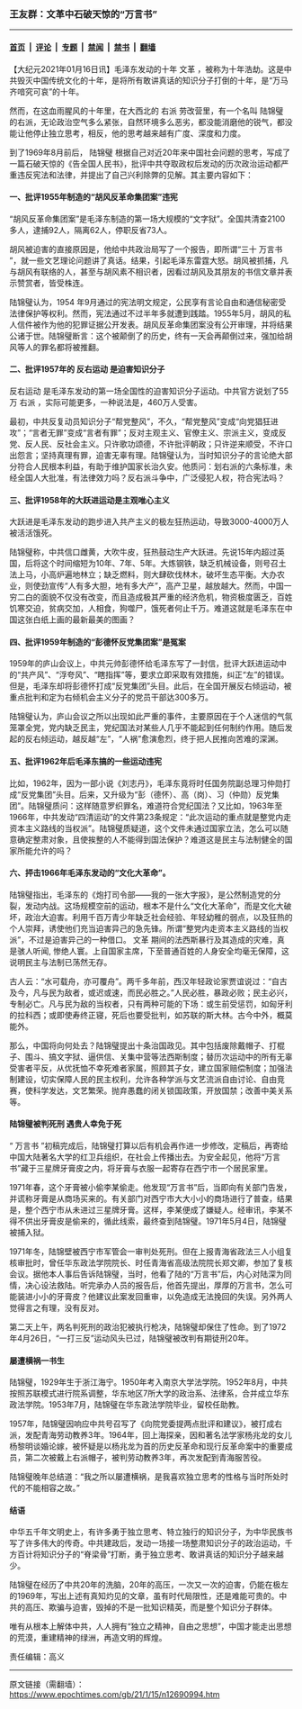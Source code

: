 ### 王友群：文革中石破天惊的“万言书”

---

#### [首页](../../../..?n12690994) &nbsp;|&nbsp; [评论](../../../../../epoch-comment?n12690994) &nbsp;|&nbsp; [专题](../../../../../epoch-special?n12690994) &nbsp;|&nbsp; [禁闻](../../../../../epoch-news?n12690994) &nbsp;|&nbsp; [禁书](../../../../../books?n12690994) &nbsp;|&nbsp; [翻墙](https://github.com/gfw-breaker/nogfw/blob/master/README.md?n12690994)


<div class="post_content" id="artbody" itemprop="articleBody">
 <!-- article content begin -->
 <p>
  【大纪元2021年01月16日讯】毛泽东发动的十年
  <ok href="https://www.epochtimes.com/gb/tag/%E6%96%87%E9%9D%A9.html">
   文革
  </ok>
  ，被称为十年浩劫。这是中共毁灭中国传统文化的十年，是将所有敢讲真话的知识分子打倒的十年，是“万马齐喑究可哀”的十年。
 </p>
 <p>
  然而，在这血雨腥风的十年里，在大西北的
  <ok href="https://www.epochtimes.com/gb/tag/%E5%8F%B3%E6%B4%BE.html">
   右派
  </ok>
  劳改营里，有一个名叫
  <ok href="https://www.epochtimes.com/gb/tag/%E9%99%86%E9%94%A6%E7%92%A7.html">
   陆锦璧
  </ok>
  的右派，无论政治空气多么紧张，自然环境多么恶劣，都没能消磨他的锐气，都没能让他停止独立思考，相反，他的思考越来越有广度、深度和力度。
 </p>
 <p>
  到了1969年8月前后，
  <ok href="https://www.epochtimes.com/gb/tag/%E9%99%86%E9%94%A6%E7%92%A7.html">
   陆锦璧
  </ok>
  根据自己对近20年来中国社会问题的思考，写成了一篇石破天惊的《告全国人民书》，批评中共夺取政权后发动的历次政治运动都严重违反宪法和法律，并提出了自己兴利除弊的见解。其主要内容如下：
 </p>
 <h4>
  一、批评1955年制造的“胡风反革命集团案”违宪
 </h4>
 <p>
  “胡风反革命集团案”是毛泽东制造的第一场大规模的“文字狱”。全国共清查2100多人，逮捕92人，隔离62人，停职反省73人。
 </p>
 <p>
  胡风被迫害的直接原因是，他给中共政治局写了一个报告，即所谓“三十
  <ok href="https://www.epochtimes.com/gb/tag/%E4%B8%87%E8%A8%80%E4%B9%A6.html">
   万言书
  </ok>
  ”，就一些文艺理论问题讲了真话。结果，引起毛泽东雷霆大怒。胡风被抓捕，凡与胡风有联络的人，甚至与胡风素不相识者，因看过胡风及其朋友的书信文章并表示赞赏者，皆受株连。
 </p>
 <p>
  陆锦璧认为，1954 年9月通过的宪法明文规定，公民享有言论自由和通信秘密受法律保护等权利。然而，宪法通过不过半年多就遭到践踏。1955年5月，胡风的私人信件被作为他的犯罪证据公开发表。胡风反革命集团案没有公开审理，并将结果公诸于世。陆锦璧断言：这个被颠倒了的历史，终有一天会再颠倒过来，强加给胡风等人的罪名都将被推翻。
 </p>
 <h4>
  二、批评1957年的
  <ok href="https://www.epochtimes.com/gb/tag/%E5%8F%8D%E5%8F%B3%E8%BF%90%E5%8A%A8.html">
   反右运动
  </ok>
  是迫害知识分子
 </h4>
 <p>
  <ok href="https://www.epochtimes.com/gb/tag/%E5%8F%8D%E5%8F%B3%E8%BF%90%E5%8A%A8.html">
   反右运动
  </ok>
  是毛泽东发动的第一场全国性的迫害知识分子运动。中共官方说划了55万
  <ok href="https://www.epochtimes.com/gb/tag/%E5%8F%B3%E6%B4%BE.html">
   右派
  </ok>
  ，实际可能更多，一种说法是，460万人受害。
 </p>
 <p>
  最初，中共反复动员知识分子“帮党整风”，不久，“帮党整风”变成“向党猖狂进攻”；“言者无罪”变成“言者有罪”；反对主观主义、官僚主义、宗派主义，变成反党、反人民、反社会主义。只许歌功颂德，不许批评朝政；只许逆来顺受，不许口出怨言；坚持真理有罪，迫害无辜有理。陆锦璧认为，当时知识分子的言论绝大部分符合人民根本利益，有助于维护国家长治久安。他质问：划右派的六条标准，未经全国人大批准，有法律效力吗？反右派斗争中，广泛侵犯人权，符合宪法吗？
 </p>
 <h4>
  三、批评1958年的大跃进运动是主观唯心主义
 </h4>
 <p>
  大跃进是毛泽东发动的跑步进入共产主义的极左狂热运动，导致3000-4000万人被活活饿死。
 </p>
 <p>
  陆锦璧称，中共信口雌黄，大吹牛皮，狂热鼓动生产大跃进。先说15年内超过英国，后将这个时间缩短为10年、7年、5年。大炼钢铁，缺乏机械设备，则号召土法上马，小高炉遍地林立；缺乏燃料，则大肆砍伐林木，破坏生态平衡。大办农业，则使劲宣传“人有多大胆，地有多大产”，高产卫星，越放越大。然而，中国一穷二白的面貌不仅没有改变，而且造成极其严重的经济危机，物资极度匮乏，百姓饥寒交迫，贫病交加，人相食，狗噬尸，饿死者何止千万。难道这就是毛泽东在中国这张白纸上画的最新最美的图画？
 </p>
 <h4>
  四、批评1959年制造的“彭德怀反党集团案”是冤案
 </h4>
 <p>
  1959年的庐山会议上，中共元帅彭德怀给毛泽东写了一封信，批评大跃进运动中的“共产风”、“浮夸风”、“瞎指挥”等，要求立即采取有效措施，纠正“左”的错误。但是，毛泽东却将彭德怀打成“反党集团”头目。此后，在全国开展反右倾运动，被重点批判和定为右倾机会主义分子的党员干部达300多万。
 </p>
 <p>
  陆锦璧认为，庐山会议之所以出现如此严重的事件，主要原因在于个人迷信的气氛笼罩全党，党内缺乏民主，党纪国法对某些人几乎不能起到任何制约作用。随后发起的反右倾运动，越反越“左”，“人祸”愈演愈烈，终于把人民推向苦难的深渊。
 </p>
 <h4>
  五、批评1962年后毛泽东搞的一些运动违宪
 </h4>
 <p>
  比如，1962年，因为一部小说《刘志丹》，毛泽东竟将时任国务院副总理习仲勋打成“反党集团”头目。后来，又升级为“彭（德怀）、高（岗）、习（仲勋）反党集团”。陆锦璧质问：这样随意罗织罪名，难道符合党纪国法？又比如，1963年至1966年，中共发动“四清运动”的文件第23条规定：“此次运动的重点就是整党内走资本主义路线的当权派”。陆锦璧质疑道，这个文件未通过国家立法，怎么可以随意确定整肃对象，且使挨整的人不能得到国法保护？难道这是民主与法制健全的国家所能允许的吗？
 </p>
 <h4>
  六、抨击1966年毛泽东发动的“文化大革命”。
 </h4>
 <p>
  陆锦璧指出，毛泽东的《炮打司令部——我的一张大字报》，是公然制造党的分裂，发动内战。这场规模空前的运动，根本不是什么“文化大革命”，而是文化大破坏，政治大迫害。利用千百万青少年缺乏社会经验、年轻幼稚的弱点，以及狂热的个人崇拜，诱使他们充当迫害异己的急先锋。所谓“整党内走资本主义路线的当权派”，不过是迫害异己的一种借口。
  <ok href="https://www.epochtimes.com/gb/tag/%E6%96%87%E9%9D%A9.html">
   文革
  </ok>
  期间的法西斯暴行及其造成的灾难，真是骇人听闻, 惨绝人寰。上自国家主席，下至普通百姓的人身安全均毫无保障，这说明民主与法制已荡然无存。
 </p>
 <p>
  古人云：“水可载舟，亦可覆舟”。两千多年前，西汉年轻政论家贾谊说过：“自古及今，凡与民为敌者，或迟或速，而民必胜之。”人民必胜，暴政必败；民主必兴，专制必亡。凡与民为敌的当权者，只有两种可能的下场：或生前受惩罚，如匈牙利的拉科西；或即使寿终正寝，死后也要受批判，如苏联的斯大林。古今中外，概莫能外。
 </p>
 <p>
  那么，中国将向何处去？陆锦璧提出十条治国政见。其中包括废除戴帽子、打棍子、围斗、搞文字狱、逼供信、关集中营等法西斯制度；替历次运动中的所有无辜受害者平反，从优抚恤不幸死难者家属，照顾其子女，建立国家赔偿制度；加强法制建设，切实保障人民的民主权利，允许各种学派与文艺流派自由讨论、自由竞赛，使科学发达，文艺繁荣。抛弃愚蠢的闭关锁国政策，开放国禁；改善中美关系等。
 </p>
 <h4>
  陆锦璧被判死刑 遇贵人幸免于死
 </h4>
 <p>
  “
  <ok href="https://www.epochtimes.com/gb/tag/%E4%B8%87%E8%A8%80%E4%B9%A6.html">
   万言书
  </ok>
  ”初稿完成后，陆锦璧打算以后有机会再作进一步修改，定稿后，再寄给中国大陆著名大学的红卫兵组织，在社会上传播出去。为安全起见，他将“万言书”藏于三星牌牙膏皮之内，将牙膏与衣服一起寄存在西宁市一个居民家里。
 </p>
 <p>
  1971年春，这个牙膏被小偷李某偷走。他发现“万言书”后，当即向有关部门告发，并谎称牙膏是从商场买来的。有关部门对西宁市大大小小的商场进行了普查，结果是，整个西宁市从未进过三星牌牙膏。这样，李某便成了嫌疑人。经审讯，李某不得不供出牙膏皮是偷来的，循此线索，最终查到陆锦璧。1971年5月4日，陆锦璧被捕入狱。
 </p>
 <p>
  1971年冬，陆锦壁被西宁市军管会一审判处死刑。但在上报青海省政法三人小组复核审批时，曾任华东政法学院院长、时任青海省高级法院院长郑文卿，参加了复核会议。据他本人事后告诉陆锦璧，当时，他看了陆的“万言书”后，内心对陆深为同情，决心设法救陆。听完承办人员的报告后，他首先提出，厚厚的万言书，怎么可能装进小小的牙膏皮？他建议此案发回重审，以免造成无法挽回的失误。另外两人觉得言之有理，没有反对。
 </p>
 <p>
  第二天上午，两名判死刑的政治犯被执行枪决，陆锦璧却保住了性命。到了1972年4月26日，“一打三反”运动风头已过，陆锦璧被改判有期徒刑20年。
 </p>
 <h4>
  屡遭横祸一书生
 </h4>
 <p>
  陆锦璧，1929年生于浙江海宁。1950年考入南京大学法学院。1952年8月，中共按照苏联模式进行院系调整，华东地区7所大学的政治系、法律系，合并成立华东政法学院。1953年7月，陆锦璧在华东政法学院毕业，留校任助教。
 </p>
 <p>
  1957年，陆锦璧因响应中共号召写了《向院党委提两点批评和建议》，被打成右派，发配青海劳动教养3年。1964年，回上海探亲，因和著名法学家杨兆龙的女儿杨黎明谈婚论嫁，被怀疑是以杨兆龙为首的历史反革命和现行反革命案中的重要成员，第二次被戴上右派帽子，被判劳动教养3年，再次发配到青海服苦役。
 </p>
 <p>
  陆锦璧晚年总结道：“我之所以屡遭横祸，是我喜欢独立思考的性格与当时所处时代的不能相容之故。”
 </p>
 <h4>
  结语
 </h4>
 <p>
  中华五千年文明史上，有许多勇于独立思考、特立独行的知识分子，为中华民族书写了许多伟大的传奇。中共建政后，发动一场接一场整肃知识分子的政治运动，千方百计将知识分子的“脊梁骨”打断，勇于独立思考、敢讲真话的知识分子越来越少。
 </p>
 <p>
  陆锦璧在经历了中共20年的洗脑，20年的高压，一次又一次的迫害，仍能在极左的1969年，写出上述有真知灼见的文章，虽有时代局限性，还是难能可贵的。中共的高压、欺骗与迫害，毁掉的不是一批知识精英，而是整个知识分子群体。
 </p>
 <p>
  唯有从根本上解体中共，人人拥有“独立之精神，自由之思想”，中国才能走出思想的荒漠，重建精神的绿洲，再造文明的辉煌。
 </p>
 <p>
  责任编辑：高义
 </p>
 <!-- article content end -->
 <div id="below_article_ad">
 </div>
</div>


---

原文链接（需翻墙）：https://www.epochtimes.com/gb/21/1/15/n12690994.htm